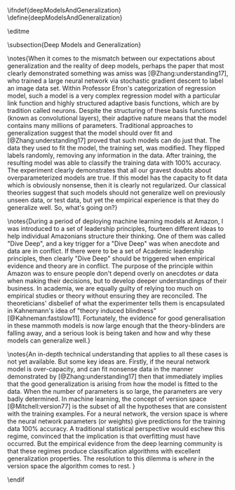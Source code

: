 \ifndef{deepModelsAndGeneralization}
\define{deepModelsAndGeneralization}

\editme

\subsection{Deep Models and Generalization}

\notes{When it comes to the mismatch between our expectations about generalization and the reality of deep models, perhaps the paper that most clearly
demonstrated something was amiss was [@Zhang:understanding17], who
trained a large neural network via stochastic gradient descent to
label an image data set. Within Professor Efron's categorization of
regression model, such a model is a very complex regression model with
a particular link function and highly structured adaptive basis
functions, which are by tradition called neurons. Despite the
structuring of these basis functions (known as convolutional layers),
their adaptive nature means that the model contains many millions of
parameters. Traditional approaches to generalization suggest that the
model should over fit and [@Zhang:understanding17] proved that such
models can do just that. The data they used to fit the model, the
training set, was modified. They flipped labels randomly, removing any
information in the data. After training, the resulting model was able
to classify the training data with 100% accuracy. The experiment
clearly demonstrates that all our gravest doubts about
overparameterized models are true. If this model has the capacity to
fit data which is obviously nonsense, then it is clearly not
regularized. Our classical theories suggest that such models should
not generalize well on previously unseen data, or test data, but yet
the empirical experience is that they do generalize well. So, what's
going on?}

\notes{During a period of deploying machine learning models at Amazon,
I was introduced to a set of leadership principles, fourteen
different ideas to help individual Amazonians structure their
thinking. One of them was called "Dive Deep", and a key trigger for a
"Dive Deep" was when anecdote and data are in conflict. If there were
to be a set of Academic leadership principles, then clearly "Dive
Deep" should be triggered when empirical evidence and theory are in
conflict. The purpose of the principle within Amazon was to ensure
people don't depend overly on anecdotes *or* data when making their
decisions, but to develop deeper understandings of their business. In
academia, we are equally guilty of relying too much on empirical
studies or theory without ensuring they are reconciled. The
theoreticians' disbelief of what the experimenter tells them is
encapsulated in Kahnemann's idea of "theory induced blindness"
[@Kahneman:fastslow11]. Fortunately, the evidence for good
generalisation in these mammoth models is now large enough that the
theory-blinders are falling away, and a serious look is being taken and
how and why these models can generalize well.}

\notes{An in-depth technical understanding that applies to all these
cases is not yet available. But some key ideas are. Firstly, if the
neural network model is over-capacity, and can fit nonsense data in
the manner demonstrated by [@Zhang:understanding17] then that
immediately implies that the good generalization is arising from how
the model is fitted to the data. When the number of parameters is so
large, the parameters are very badly determined. In machine learning,
the concept of version space [@Mitchell:version77] is the subset of
all the hypotheses that are consistent with the training examples. For
a neural network, the version space is where the neural network
parameters (or weights) give predictions for the training data 100%
accuracy. A traditional statistical perspective would eschew this
regime, convinced that the implication is that overfitting must have
occurred. But the empirical evidence from the deep learning community
is that these regimes produce classification algorithms with excellent
generalization properties. The resolution to this dilemma is *where*
in the version space the algorithm comes to rest. }

\endif
